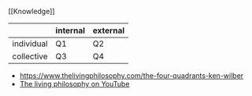 [[Knowledge]]

|   |internal | external  |
|---|---|---|
| individual  |  Q1 |  Q2 |
|collective | Q3 |Q4 |
- https://www.thelivingphilosophy.com/the-four-quadrants-ken-wilber
- [The living philosophy on YouTube](https://youtu.be/bc5V_YXvGC8?si=-hpa3cXzIMYBx-iT)